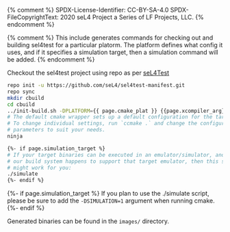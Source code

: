 {% comment %}
SPDX-License-Identifier: CC-BY-SA-4.0
SPDX-FileCopyrightText: 2020 seL4 Project a Series of LF Projects, LLC.
{% endcomment %}

{% comment %}
This include generates commands for checking out and building sel4test for a particular platorm.
The platform defines what config it uses, and if it specifies a simulation target, then a simulation command will be added.
{% endcomment %}

Checkout the sel4test project using repo as per [seL4Test](/seL4Test)
```bash
repo init -u https://github.com/seL4/sel4test-manifest.git
repo sync
mkdir cbuild
cd cbuild
../init-build.sh -DPLATFORM={{ page.cmake_plat }} {{page.xcompiler_arg}}
# The default cmake wrapper sets up a default configuration for the target platform.
# To change individual settings, run `ccmake .` and change the configuration
# parameters to suit your needs.
ninja

{%- if page.simulation_target %}
# If your target binaries can be executed in an emulator/simulator, and if
# our build system happens to support that target emulator, then this script
# might work for you:
./simulate
{%- endif %}

```

{%- if page.simulation_target %}
If you plan to use the ./simulate script, please be sure to add the
`-DSIMULATION=1` argument when running cmake.
{%- endif %}

Generated binaries can be found in the `images/` directory.
